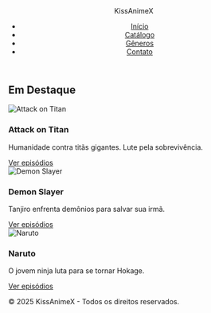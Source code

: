 
<html lang="pt-br">
<head>
  <meta charset="UTF-8" />
  <meta name="viewport" content="width=device-width, initial-scale=1.0" />
  <title>KissAnimeX - Assista animes grátis</title>
  <link rel="stylesheet" href="style.css" />
</head>
<body>
  <header>
    <div class="logo">KissAnimeX</div>
    <nav>
      <ul>
        <li><a href="index.html">Início</a></li>
        <li><a href="catalogo.html">Catálogo</a></li>
        <li><a href="#generos">Gêneros</a></li>
        <li><a href="#contato">Contato</a></li>
      </ul>
    </nav>
  </header>

  <main>
    <section class="destaques">
      <h2>Em Destaque</h2>
      <div class="anime-grid">
        <div class="anime-card">
          <img src="img/attack-on-titan.jpg" alt="Attack on Titan">
          <h3>Attack on Titan</h3>
          <p>Humanidade contra titãs gigantes. Lute pela sobrevivência.</p>
          <a href="anime.html?anime=attack-on-titan">Ver episódios</a>
        </div>
        <div class="anime-card">
          <img src="img/demon-slayer.jpg" alt="Demon Slayer">
          <h3>Demon Slayer</h3>
          <p>Tanjiro enfrenta demônios para salvar sua irmã.</p>
          <a href="anime.html?anime=demon-slayer">Ver episódios</a>
        </div>
        <div class="anime-card">
          <img src="img/naruto.jpg" alt="Naruto">
          <h3>Naruto</h3>
          <p>O jovem ninja luta para se tornar Hokage.</p>
          <a href="anime.html?anime=naruto">Ver episódios</a>
        </div>
      </div>
    </section>
  </main>

  <footer>
    <p>&copy; 2025 KissAnimeX - Todos os direitos reservados.</p>
  </footer>
</body>
</html>
